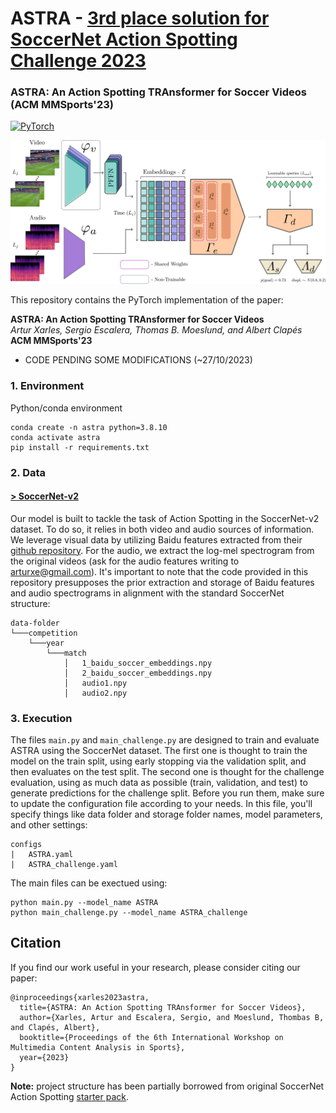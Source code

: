 # ASTRA - [3rd place solution for SoccerNet Action Spotting Challenge 2023](https://github.com/SoccerNet/sn-spotting)

### ASTRA: An Action Spotting TRAnsformer for Soccer Videos (ACM MMSports'23)
<a href="https://pytorch.org/get-started/locally/"><img alt="PyTorch" src="https://img.shields.io/badge/PyTorch-ee4c2c?logo=pytorch&logoColor=white"></a> 


![ASTRA's architecture](images/ASTRA_diagram.png)

This repository contains the PyTorch implementation of the paper:

**ASTRA: An Action Spotting TRAnsformer for Soccer Videos**<br>
*Artur Xarles, Sergio Escalera, Thomas B. Moeslund, and Albert Clapés*<br>
**ACM MMSports'23**<br>

* CODE PENDING SOME MODIFICATIONS (~27/10/2023)

### 1. Environment


<summary>Python/conda environment</summary>
<p>

```
conda create -n astra python=3.8.10
conda activate astra
pip install -r requirements.txt
```
### 2. Data

#### [**> SoccerNet-v2**](https://www.soccer-net.org/data)

Our model is built to tackle the task of Action Spotting in the SoccerNet-v2 dataset. To do so, it relies in both video and audio sources of information. We leverage visual data by utilizing Baidu features extracted from their [github repository](https://github.com/baidu-research/vidpress-sports). For the audio, we extract the log-mel spectrogram from the original videos (ask for the audio features writing to arturxe@gmail.com). It's important to note that the code provided in this repository presupposes the prior extraction and storage of Baidu features and audio spectrograms in alignment with the standard SoccerNet structure:

```
data-folder
└───competition
    └───year
        └───match
            │   1_baidu_soccer_embeddings.npy
            │   2_baidu_soccer_embeddings.npy   
            │   audio1.npy
            │   audio2.npy
```

### 3. Execution

The files `main.py` and `main_challenge.py` are designed to train and evaluate ASTRA using the SoccerNet dataset. The first one  is thought to train the model on the train split, using early stopping via the validation split, and then evaluates on the test split. The second one is thought for the challenge evaluation, using as much data as possible (train, validation, and test) to generate predictions for the challenge split. Before you run them, make sure to update the configuration file according to your needs. In this file, you'll specify things like data folder and storage folder names, model parameters, and other settings:

```
configs
|   ASTRA.yaml
|   ASTRA_challenge.yaml
```

The main files can be exectued using:

```
python main.py --model_name ASTRA
python main_challenge.py --model_name ASTRA_challenge
```

## Citation


If you find our work useful in your research, please consider citing our paper:
```
@inproceedings{xarles2023astra,
  title={ASTRA: An Action Spotting TRAnsformer for Soccer Videos},
  author={Xarles, Artur and Escalera, Sergio, and Moeslund, Thombas B, and Clapés, Albert},
  booktitle={Proceedings of the 6th International Workshop on Multimedia Content Analysis in Sports},
  year={2023}
}
```

**Note:** project structure has been partially borrowed from original SoccerNet Action Spotting [starter pack](https://github.com/SoccerNet/sn-spotting/tree/main).
